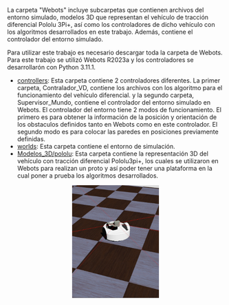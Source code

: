 La carpeta "Webots" incluye subcarpetas que contienen archivos del entorno simulado, modelos 3D que representan el vehículo de tracción diferencial Pololu 3Pi+, así como los controladores de dicho vehículo con los algoritmos desarrollados en este trabajo. Además, contiene el controlador del entorno simulado.

Para utilizar este trabajo es necesario descargar toda la carpeta de Webots. Para este trabajo se utilizó Webots R2023a y los controladores se desarrollarón con Python 3.11.1.

* [controllers](/Webots/controllers): Esta carpeta contiene 2 controladores diferentes. La primer carpeta, Contralador_VD, contiene los archivos con los algoritmo para el funcionamiento del vehículo diferencial.
y la segundo carpeta, Supervisor_Mundo, contiene el controlador del entorno simulado en Webots. El controlador del entorno tiene 2 modos de funcionamiento. El primero es para obtener la información de la posición y orientación de los obstaculos definidos tanto en Webots como en este controlador. El segundo modo es
para colocar las paredes en posiciones previamente definidas.
* [worlds](Webots/worlds): Esta carpeta contiene el entorno de simulación.
* [Modelos_3D/pololu](Webots/Modelos_3D/Pololu): Esta carpeta contiene la representación 3D del vehículo con tracción diferencial Pololu3pi+, los cuales se utilizaron en Webots para realizan un proto y así poder tener una plataforma en la cual poner a prueba los algoritmos desarrollados.
  
<p align="center">
  <img src="/Anexos/Pololu3pi+/Portada.png" width="40%" >
</p>

